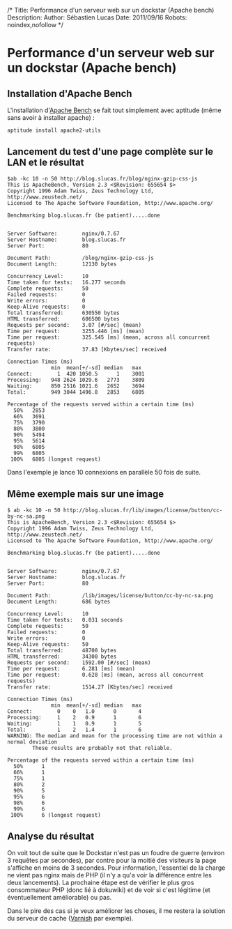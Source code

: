/*
Title: Performance d'un serveur web sur un dockstar (Apache bench)
Description: 
Author: Sébastien Lucas
Date: 2011/09/16
Robots: noindex,nofollow
*/
# Performance d'un serveur web sur un dockstar (Apache bench)

## Installation d'Apache Bench
L'installation d'[Apache Bench](http://httpd.apache.org/docs/2.0/programs/ab.html) se fait tout simplement avec aptitude (même sans avoir à installer apache) :

	
	aptitude install apache2-utils

##  Lancement du test d'une page complète sur le LAN et le résultat

	
	$ab -kc 10 -n 50 http://blog.slucas.fr/blog/nginx-gzip-css-js
	This is ApacheBench, Version 2.3 <$Revision: 655654 $>
	Copyright 1996 Adam Twiss, Zeus Technology Ltd, http://www.zeustech.net/
	Licensed to The Apache Software Foundation, http://www.apache.org/
	
	Benchmarking blog.slucas.fr (be patient).....done
	
	
	Server Software:        nginx/0.7.67
	Server Hostname:        blog.slucas.fr
	Server Port:            80
	
	Document Path:          /blog/nginx-gzip-css-js
	Document Length:        12130 bytes
	
	Concurrency Level:      10
	Time taken for tests:   16.277 seconds
	Complete requests:      50
	Failed requests:        0
	Write errors:           0
	Keep-Alive requests:    0
	Total transferred:      630550 bytes
	HTML transferred:       606500 bytes
	Requests per second:    3.07 [#/sec] (mean)
	Time per request:       3255.446 [ms] (mean)
	Time per request:       325.545 [ms] (mean, across all concurrent requests)
	Transfer rate:          37.83 [Kbytes/sec] received
	
	Connection Times (ms)
	              min  mean[+/-sd] median   max
	Connect:        1  420 1050.5      1    3001
	Processing:   948 2624 1029.6   2773    3809
	Waiting:      850 2516 1021.6   2652    3694
	Total:        949 3044 1496.8   2853    6805
	
	Percentage of the requests served within a certain time (ms)
	  50%   2853
	  66%   3691
	  75%   3790
	  80%   3800
	  90%   5494
	  95%   5614
	  98%   6805
	  99%   6805
	 100%   6805 (longest request)
	

Dans l'exemple je lance 10 connexions en parallèle 50 fois de suite. 
## Même exemple mais sur une image

	
	$ ab -kc 10 -n 50 http://blog.slucas.fr/lib/images/license/button/cc-by-nc-sa.png
	This is ApacheBench, Version 2.3 <$Revision: 655654 $>
	Copyright 1996 Adam Twiss, Zeus Technology Ltd, http://www.zeustech.net/
	Licensed to The Apache Software Foundation, http://www.apache.org/
	
	Benchmarking blog.slucas.fr (be patient).....done
	
	
	Server Software:        nginx/0.7.67
	Server Hostname:        blog.slucas.fr
	Server Port:            80
	
	Document Path:          /lib/images/license/button/cc-by-nc-sa.png
	Document Length:        686 bytes
	
	Concurrency Level:      10
	Time taken for tests:   0.031 seconds
	Complete requests:      50
	Failed requests:        0
	Write errors:           0
	Keep-Alive requests:    50
	Total transferred:      48700 bytes
	HTML transferred:       34300 bytes
	Requests per second:    1592.00 [#/sec] (mean)
	Time per request:       6.281 [ms] (mean)
	Time per request:       0.628 [ms] (mean, across all concurrent requests)
	Transfer rate:          1514.27 [Kbytes/sec] received
	
	Connection Times (ms)
	              min  mean[+/-sd] median   max
	Connect:        0    0   1.0      0       4
	Processing:     1    2   0.9      1       6
	Waiting:        1    1   0.9      1       5
	Total:          1    2   1.4      1       6
	WARNING: The median and mean for the processing time are not within a normal deviation
	        These results are probably not that reliable.
	
	Percentage of the requests served within a certain time (ms)
	  50%      1
	  66%      1
	  75%      1
	  80%      2
	  90%      5
	  95%      6
	  98%      6
	  99%      6
	 100%      6 (longest request)

## Analyse du résultat

On voit tout de suite que le Dockstar n'est pas un foudre de guerre (environ 3 requêtes par secondes), par contre pour la moitié des visiteurs la page s'affiche en moins de 3 secondes. Pour information, l'essentiel de la charge ne vient pas nginx mais de PHP (il n'y a qu'a voir la différence entre les deux lancements). La prochaine étape est de vérifier le plus gros consommateur PHP (donc lié à dokuwiki) et de voir si c'est légitime (et éventuellement améliorable) ou pas.

Dans le pire des cas si je veux améliorer les choses, il me restera la solution du serveur de cache ([Varnish](http://www.varnish-cache.org/) par exemple).






